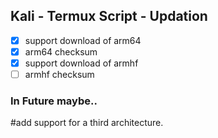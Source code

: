 <h2>Kali - Termux Script - Updation</h2>

- [x] support download of arm64
- [x] arm64 checksum
- [x] support download of armhf
- [ ] armhf checksum

<h3>In Future maybe..</h3>
#add support for a third architecture.
